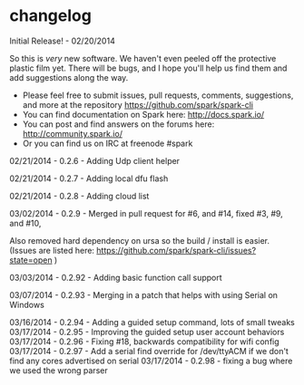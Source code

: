 changelog
=========

Initial Release! - 02/20/2014

  So this is _very_ new software.  We haven't even peeled off the protective plastic film yet.
  There will be bugs, and I hope you'll help us find them and add suggestions along the way.


* Please feel free to submit issues, pull requests, comments, suggestions, and more at the repository https://github.com/spark/spark-cli
* You can find documentation on Spark here: http://docs.spark.io/
* You can post and find answers on the forums here: http://community.spark.io/
* Or you can find us on IRC at freenode #spark


02/21/2014 - 0.2.6 - Adding Udp client helper

02/21/2014 - 0.2.7 - Adding local dfu flash

02/21/2014 - 0.2.8 - Adding cloud list

03/02/2014 - 0.2.9 - Merged in pull request for #6, and #14, fixed #3, #9, and #10,

  Also removed hard dependency on ursa so the build / install is easier.
  (Issues are listed here: https://github.com/spark/spark-cli/issues?state=open )


03/03/2014 - 0.2.92 - Adding basic function call support

03/07/2014 - 0.2.93 - Merging in a patch that helps with using Serial on Windows

03/16/2014 - 0.2.94 - Adding a guided setup command, lots of small tweaks
03/17/2014 - 0.2.95 - Improving the guided setup user account behaviors
03/17/2014 - 0.2.96 - Fixing #18, backwards compatibility for wifi config
03/17/2014 - 0.2.97 - Add a serial find override for /dev/ttyACM if we don't find any cores advertised on serial
03/17/2014 - 0.2.98 - fixing a bug where we used the wrong parser
